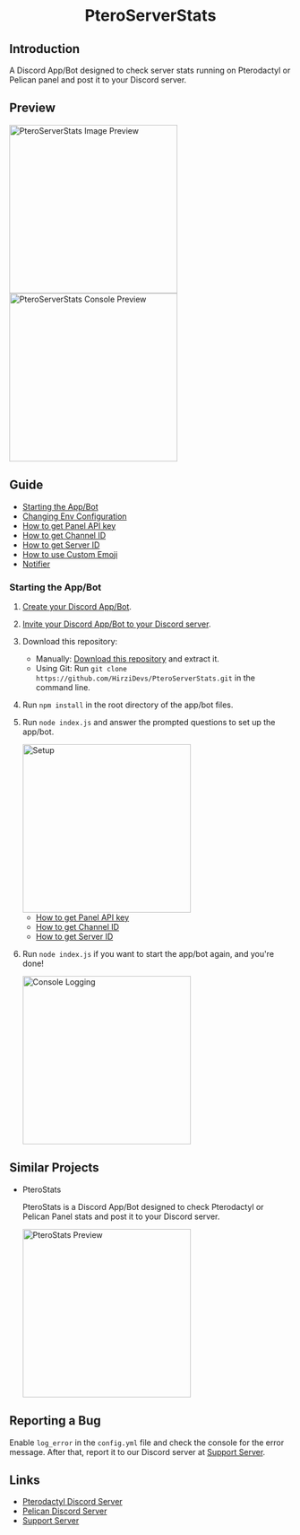 <div align="center">

# PteroServerStats

</div>

## Introduction
A Discord App/Bot designed to check server stats running on Pterodactyl or Pelican panel and post it to your Discord server.

## Preview
<img alt="PteroServerStats Image Preview" src="https://usercontent.catto.pictures/hirzi/fd17737b-5233-47b1-b9be-5bd69080cd95.png" width="300"/>

<img alt="PteroServerStats Console Preview" src="https://usercontent.catto.pictures/hirzi/5d9a51a0-8ac0-4973-93a0-afec1aaed984.png" width="300"/>

## Guide
- [Starting the App/Bot](#starting-the-appbot)
- [Changing Env Configuration](https://github.com/HirziDevs/PteroServerStats/blob/main/guide/env-configuration.md)
- [How to get Panel API key](https://github.com/HirziDevs/PteroServerStats/blob/main/guide/panel-api-key.md)
- [How to get Channel ID](https://github.com/HirziDevs/PteroServerStats/blob/main/guide/channel-id.md)
- [How to get Server ID](https://github.com/HirziDevs/PteroServerStats/blob/main/guide/server-id.md)
- [How to use Custom Emoji](https://github.com/HirziDevs/PteroServerStats/blob/main/guide/custom-emoji.md)
- [Notifier](https://github.com/HirziDevs/PteroServerStats/blob/main/guide/notifier.md)

### Starting the App/Bot
1. [Create your Discord App/Bot](https://discordjs.guide/preparations/setting-up-a-bot-application.html).
2. [Invite your Discord App/Bot to your Discord server](https://discordjs.guide/preparations/adding-your-bot-to-servers.html).
3. Download this repository:
    - Manually: [Download this repository](https://github.com/HirziDevs/PteroServerStats/archive/refs/heads/main.zip) and extract it.
    - Using Git: Run `git clone https://github.com/HirziDevs/PteroServerStats.git` in the command line.
4. Run `npm install` in the root directory of the app/bot files.
5. Run `node index.js` and answer the prompted questions to set up the app/bot.

    <img alt="Setup" src="https://usercontent.catto.pictures/hirzi/e0d50227-96e6-4624-9298-c8db67bb333a.png" width="300"/>

    - [How to get Panel API key](https://github.com/HirziDevs/PteroServerStats/blob/main/guide/panel-api-key.md)
    - [How to get Channel ID](https://github.com/HirziDevs/PteroServerStats/blob/main/guide/channel-id.md)
    - [How to get Server ID](https://github.com/HirziDevs/PteroServerStats/blob/main/guide/server-id.md)

6. Run `node index.js` if you want to start the app/bot again, and you're done!

    <img alt="Console Logging" src="https://usercontent.catto.pictures/hirzi/5d9a51a0-8ac0-4973-93a0-afec1aaed984.png" width="300"/>
	
## Similar Projects
- PteroStats

    PteroStats is a Discord App/Bot designed to check Pterodactyl or Pelican Panel stats and post it to your Discord server.
	
	<img alt="PteroStats Preview" src="https://usercontent.catto.pictures/hirzi/e6f6fe6a-8c0e-4c7a-8b73-d4af752324f4.png" width="300"/>
	
## Reporting a Bug
Enable `log_error` in the `config.yml` file and check the console for the error message. After that, report it to our Discord server at [Support Server](https://discord.znproject.my.id).

## Links
- [Pterodactyl Discord Server](https://discord.gg/pterodactyl)
- [Pelican Discord Server](https://discord.gg/pelican-panel) 
- [Support Server](https://discord.znproject.my.id)